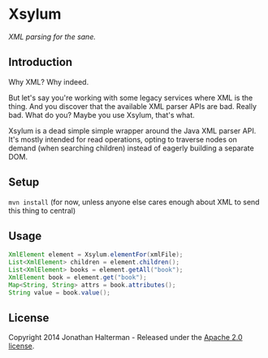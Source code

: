 # Xsylum

*XML parsing for the sane.*

## Introduction

Why XML? Why indeed. 

But let's say you're working with some legacy services where XML is the thing. And you discover that the available XML parser APIs are bad. Really bad. What do you? Maybe you use Xsylum, that's what.

Xsylum is a dead simple simple wrapper around the Java XML parser API. It's mostly intended for read operations, opting to traverse nodes on demand (when searching children) instead of eagerly building a separate DOM.

## Setup

`mvn install` (for now, unless anyone else cares enough about XML to send this thing to central)

## Usage

```java
XmlElement element = Xsylum.elementFor(xmlFile);
List<XmlElement> children = element.children();
List<XmlElement> books = element.getAll("book");
XmlElement book = element.get("book");
Map<String, String> attrs = book.attributes();
String value = book.value();
```

## License

Copyright 2014 Jonathan Halterman - Released under the [Apache 2.0 license](http://www.apache.org/licenses/LICENSE-2.0.html).